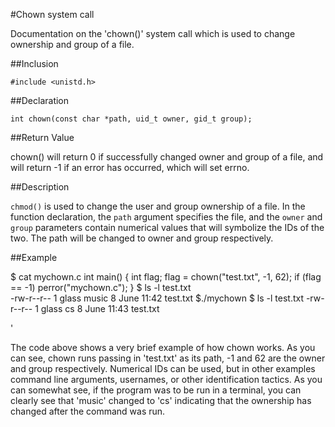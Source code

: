 #Chown system call

Documentation on the 'chown()' system call which is used to change ownership and group of a file.

##Inclusion
 
`#include <unistd.h>`

##Declaration

`int chown(const char *path, uid_t owner, gid_t group);`

##Return Value

chown() will return 0 if successfully changed owner and group of a file, and will return -1 if an error has occurred, which will set errno.

##Description

`chmod()` is used to change the user and group ownership of a file. In the function declaration, the `path` argument specifies the file, and the `owner` and `group` parameters contain numerical values that will symbolize the IDs of the two. The path will be changed to owner and group respectively.

##Example

$ cat mychown.c
int main()
{
	int flag;
	flag = chown("test.txt", -1, 62);
	if (flag == -1)
		perror("mychown.c");
}
$ ls -l test.txt		
-rw-r--r-- 1 glass	music		8 June 11:42 test.txt
$./mychown
$ ls -l test.txt
-rw-r--r-- 1 glass   cs			8 June 11:43 test.txt

'

The code above shows a very brief example of how chown works. As you can see, chown runs passing in 'test.txt' as its path, -1 and 62 are the owner and group respectively. Numerical IDs can be used, but in other examples command line arguments, usernames, or other identification tactics. As you can somewhat see, if the program was to be run in a terminal, you can clearly see that 'music' changed to 'cs' indicating that the ownership has changed after the command was run.
